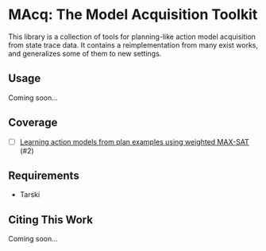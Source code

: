 # MAcq: The Model Acquisition Toolkit

This library is a collection of tools for planning-like action model acquisition from state trace data. It contains a reimplementation from many exist works, and generalizes some of them to new settings.

## Usage
Coming soon...

## Coverage

- [ ] [Learning action models from plan examples using weighted MAX-SAT](https://www.sciencedirect.com/science/article/pii/S0004370206001408) (#2)

## Requirements

* Tarski

## Citing This Work
Coming soon...
